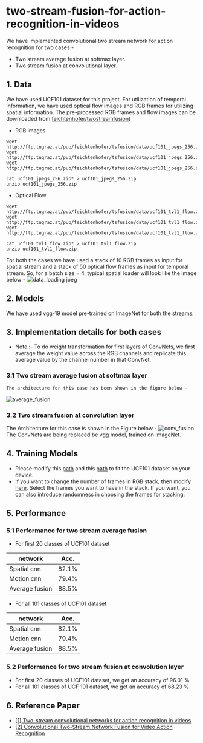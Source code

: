 # two-stream-fusion-for-action-recognition-in-videos
We have implemented convolutional two stream network for action recognition for two cases - 
  * Two stream average fusion at softmax layer.
  * Two stream fusion at convolutional layer.
## 1. Data
We have used UCF101 dataset for this project.
For utilization of temporal information, we have used optical flow images and RGB frames for utilizing spatial information.
The pre-processed RGB frames and flow images can be downloaded from [feichtenhofer/twostreamfusion](https://github.com/feichtenhofer/twostreamfusion))
  * RGB images
  ```
  wget http://ftp.tugraz.at/pub/feichtenhofer/tsfusion/data/ucf101_jpegs_256.zip.001
  wget http://ftp.tugraz.at/pub/feichtenhofer/tsfusion/data/ucf101_jpegs_256.zip.002
  wget http://ftp.tugraz.at/pub/feichtenhofer/tsfusion/data/ucf101_jpegs_256.zip.003
  
  cat ucf101_jpegs_256.zip* > ucf101_jpegs_256.zip
  unzip ucf101_jpegs_256.zip
  ```
  * Optical Flow
  ```
  wget http://ftp.tugraz.at/pub/feichtenhofer/tsfusion/data/ucf101_tvl1_flow.zip.001
  wget http://ftp.tugraz.at/pub/feichtenhofer/tsfusion/data/ucf101_tvl1_flow.zip.002
  wget http://ftp.tugraz.at/pub/feichtenhofer/tsfusion/data/ucf101_tvl1_flow.zip.003
  
  cat ucf101_tvl1_flow.zip* > ucf101_tvl1_flow.zip
  unzip ucf101_tvl1_flow.zip
  ```
For both the cases we have used a stack of 10 RGB frames as input for spatial stream and a stack of 50 optical flow frames as input for temporal stream.
So, for a batch size = 4, typical spatial loader will look like the image below - 
![data_loading jpeg](https://user-images.githubusercontent.com/37335834/40482183-7ea4b7f6-5f71-11e8-93c0-f0867537e107.jpeg)

## 2. Models
We have used vgg-19 model pre-trained on ImageNet for both the streams. 

## 3. Implementation details for both cases
  * Note :- To do weight transformation for first layers of ConvNets, we first average the weight value across the RGB channels and replicate this average value by the channel number in that ConvNet.
  ### 3.1 Two stream average fusion at softmax layer
    The architecture for this case has been shown in the figure below - 
![average_fusion](https://user-images.githubusercontent.com/37335834/40482038-f9e92a4c-5f70-11e8-8abe-db06eee3feb9.jpeg)
   

  ### 3.2 Two stream fusion at convolution layer
  The Architecture for this case is shown in the Figure below - 
![conv_fusion](https://user-images.githubusercontent.com/37335834/40482277-e704793a-5f71-11e8-8ae0-dc6b32bb58d9.jpeg)
  The ConvNets are being replaced be vgg model, trained on ImageNet. 
  
  ## 4. Training Models
  * Please modify this [path](https://github.com/tomar840/two-stream-average-fusion-for-action-recognition-in-videos/blob/master/average_fusion.py#L213) and this [path](https://github.com/tomar840/two-stream-average-fusion-for-action-recognition-in-videos/blob/master/conv_fusion.py#L206) to fit the UCF101 dataset on your device.
  * If you want to change the number of frames in RGB stack, then modify [here](https://github.com/tomar840/two-stream-average-fusion-for-action-recognition-in-videos/blob/master/dataloader/spatiotemporal_loader.py#L83). Select the frames you want to have in the stack. If you want, you can also introduce randomness in choosing the frames for stacking. 

## 5. Performance
 ### 5.1 Performance for two stream average fusion 
 * For first 20 classes of UCF101 dataset

 network      | Acc.  |
--------------|:-----:|
Spatial cnn   | 82.1% | 
Motion cnn    | 79.4% | 
Average fusion| 88.5% |

 * For all 101 classes of UCF101 dataset

 network      | Acc.  |
--------------|:-----:|
Spatial cnn   | 82.1% | 
Motion cnn    | 79.4% | 
Average fusion| 88.5% |

 ### 5.2 Performance for two stream fusion at convolution layer
 * For first 20 classes of UCF101 dataset, we get an accuracy of 96.01 % 
 * For all 101 classes of UCF 101 dataset, we get an accuracy of 68.23 % 

## 6. Reference Paper
*  [[1] Two-stream convolutional networks for action recognition in videos](http://papers.nips.cc/paper/5353-two-stream-convolutional)
*  [[2] Convolutional Two-Stream Network Fusion for Video Action Recognition](https://arxiv.org/pdf/1604.06573.pdf)


